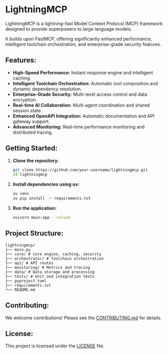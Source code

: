 # LightningMCP

LightningMCP is a lightning-fast Model Context Protocol (MCP) framework designed to provide superpowers to large language models.

It builds upon FastMCP, offering significantly enhanced performance, intelligent toolchain orchestration, and enterprise-grade security features.

## Features:

*   **High-Speed Performance:** Instant response engine and intelligent caching.
*   **Intelligent Toolchain Orchestration:** Automatic tool composition and dynamic dependency resolution.
*   **Enterprise-Grade Security:** Multi-level access control and data encryption.
*   **Real-time AI Collaboration:** Multi-agent coordination and shared session state.
*   **Enhanced OpenAPI Integration:** Automatic documentation and API gateway support.
*   **Advanced Monitoring:** Real-time performance monitoring and distributed tracing.

## Getting Started:

1.  **Clone the repository:**
    ```bash
    git clone https://github.com/your-username/lightningmcp.git
    cd lightningmcp
    ```

2.  **Install dependencies using uv:**
    ```bash
    uv venv
    uv pip install -r requirements.txt
    ```

3.  **Run the application:**
    ```bash
    uvicorn main:app --reload
    ```

## Project Structure:

```
lightningmcp/
├── main.py
├── core/ # Core engine, caching, security
├── orchestrator/ # Toolchain orchestration
├── api/ # API routes
├── monitoring/ # Metrics and tracing
├── data/ # Data storage and processing
├── tests/ # Unit and integration tests
├── pyproject.toml
├── requirements.txt
└── README.md
```

## Contributing:

We welcome contributions! Please see the [CONTRIBUTING.md](CONTRIBUTING.md) for details.

## License:

This project is licensed under the [LICENSE](LICENSE) file.